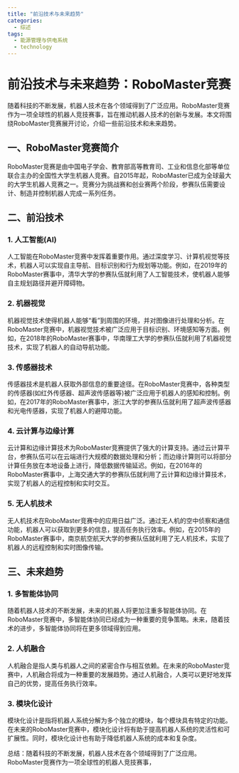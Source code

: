 ```yaml
---  
title: "前沿技术与未来趋势"  
categories:  
  - 综述  
tags: 
  - 能源管理与供电系统 
  - technology  
---  
```


# 前沿技术与未来趋势：RoboMaster竞赛

随着科技的不断发展，机器人技术在各个领域得到了广泛应用。RoboMaster竞赛作为一项全球性的机器人竞技赛事，旨在推动机器人技术的创新与发展。本文将围绕RoboMaster竞赛展开讨论，介绍一些前沿技术和未来趋势。

## 一、RoboMaster竞赛简介

RoboMaster竞赛是由中国电子学会、教育部高等教育司、工业和信息化部等单位联合主办的全国性大学生机器人竞赛。自2015年起，RoboMaster已成为全球最大的大学生机器人竞赛之一。竞赛分为挑战赛和创业赛两个阶段，参赛队伍需要设计、制造并控制机器人完成一系列任务。

## 二、前沿技术

### 1. 人工智能(AI)

人工智能在RoboMaster竞赛中发挥着重要作用。通过深度学习、计算机视觉等技术，机器人可以实现自主导航、目标识别和行为规划等功能。例如，在2019年的RoboMaster赛事中，清华大学的参赛队伍就利用了人工智能技术，使机器人能够自主规划路径并避开障碍物。

### 2. 机器视觉

机器视觉技术使得机器人能够“看”到周围的环境，并对图像进行处理和分析。在RoboMaster竞赛中，机器视觉技术被广泛应用于目标识别、环境感知等方面。例如，在2018年的RoboMaster赛事中，华南理工大学的参赛队伍就利用了机器视觉技术，实现了机器人的自动导航功能。

### 3. 传感器技术

传感器技术是机器人获取外部信息的重要途径。在RoboMaster竞赛中，各种类型的传感器(如红外传感器、超声波传感器等)被广泛应用于机器人的感知和控制。例如，在2017年的RoboMaster赛事中，浙江大学的参赛队伍就利用了超声波传感器和光电传感器，实现了机器人的避障功能。

### 4. 云计算与边缘计算

云计算和边缘计算技术为RoboMaster竞赛提供了强大的计算支持。通过云计算平台，参赛队伍可以在云端进行大规模的数据处理和分析；而边缘计算则可以将部分计算任务放在本地设备上进行，降低数据传输延迟。例如，在2016年的RoboMaster赛事中，上海交通大学的参赛队伍就利用了云计算和边缘计算技术，实现了机器人的远程控制和实时交互。

### 5. 无人机技术

无人机技术在RoboMaster竞赛中的应用日益广泛。通过无人机的空中侦察和通信功能，机器人可以获取到更多的信息，提高任务执行效率。例如，在2015年的RoboMaster赛事中，南京航空航天大学的参赛队伍就利用了无人机技术，实现了机器人的远程控制和实时图像传输。

## 三、未来趋势

### 1. 多智能体协同

随着机器人技术的不断发展，未来的机器人将更加注重多智能体协同。在RoboMaster竞赛中，多智能体协同已经成为一种重要的竞争策略。未来，随着技术的进步，多智能体协同将在更多领域得到应用。

### 2. 人机融合

人机融合是指人类与机器人之间的紧密合作与相互依赖。在未来的RoboMaster竞赛中，人机融合将成为一种重要的发展趋势。通过人机融合，人类可以更好地发挥自己的优势，提高任务执行效率。

### 3. 模块化设计

模块化设计是指将机器人系统分解为多个独立的模块，每个模块具有特定的功能。在未来的RoboMaster竞赛中，模块化设计将有助于提高机器人系统的灵活性和可扩展性。同时，模块化设计也有助于降低机器人系统的成本和复杂度。

总结：随着科技的不断发展，机器人技术在各个领域得到了广泛应用。RoboMaster竞赛作为一项全球性的机器人竞技赛事， 
